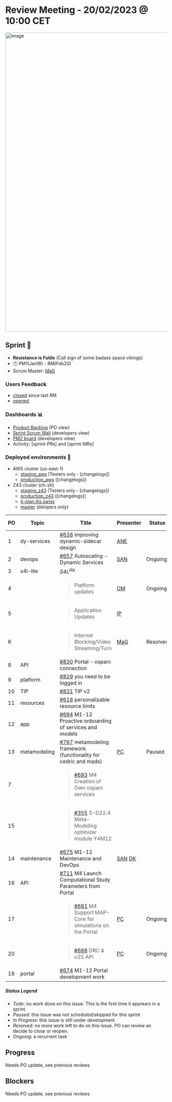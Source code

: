 # Review Meeting - 20/02/2023 @ 10:00 CET
<img width="931" alt="image" src="https://user-images.githubusercontent.com/32402063/219133918-f976243e-3cfd-4e43-8de1-c4a518843e47.png">

## Sprint 🏃
- **Resistance is Futile** (Call sign of some badass space vikings)
- 🕐 PM1(Jan18) - RM(Feb20)
- Scrum Master: [MaG]

### Users Feedback

- [closed](https://github.com/pulls?q=is%3Apr+archived%3Afalse+user%3AITISFoundation+closed%3A%3E2023-01-11) since last RM
- [opened](https://github.com/ITISFoundation/osparc-issues/issues?q=is%3Aissue+is%3Aopen+sort%3Areactions)

### Dashboards 📊

- [Product Backlog](https://github.com/orgs/ITISFoundation/projects/3) (PO view)
- [Sprint Scrum Wall](https://app.zenhub.com/workspaces/osparc---scrum-wall-5c9260f3d76ef51f6b0fe78d/board?repos=118596920,174557929,151701223,135289610,118910047,181836792,167586968) (developers view)
- [PM2 board](https://github.com/orgs/ITISFoundation/projects/9) (developers view)
- Activity: [sprint-PRs] and [sprint-MRs]

### Deployed environments 🚀

- AWS cluster (us-east-1)
  - [staging_aws](https://staging.osparc.io) (Testers only - [changelogs])
  - [production_aws](https://osparc.io) ([changelogs])
- Z43 cluster (ch-zh)
  - [staging_z43](http://osparc-staging.speag.com) (Testers only - [changelogs])
  - [production_z43](http://osparc.speag.com) ([changelogs])
  - [ti-plan.itis.swiss](http://ti-plan.itis.swiss)
  - [master](https://osparc-master.speag.com) (delopers only)


| PO  | Topic        | Title                                                                             | Presenter | Status   | Start-Time | Duration |
| --- | ------------ | --------------------------------------------------------------------------------- | --------- | -------- | ---------- | -------- |
| 1   | dy-services  | [#638] improving dynamic-sidecar design                                           | [ANE]     |          |            |   3'     |
| 2   | devops       | [#657] Autoscaling - Dynamic Services                                             | [SAN]     | Ongoing  |            |   5'     |
| 3   | s4l-lite     | <em>S4L<sup>lite</sup></em>                                                       |           |          |            |          |
| 4   |              | <blockquote>Platform updates</blockquote>                                         | [OM]      | Ongoing  |            |  10'     |
| 5   |              | <blockquote>Application Updates</blockquote>                                      | [IP]      |          |            |   2'     |
| 6   |              | <blockquote>Internet Blocking/Video Streaming/Turn</blockquote>                   | [MaG]     | Resolved |            |  10'     |
| 8   | API          | [#830] Portal - osparc connection                                                 |           |          |            |          |
| 9   | platform     | [#829] you need to be logged in                                                   |           |          |            |          |
| 10  | TIP          | [#831] TIP v2                                                                     |           |          |            |          |
| 11  | resources    | [#618] personalizable resource limits                                             |           |          |            |          |
| 12  | app          | [#694] M1-12 Proactive onboarding of services and models                          |           |          |            |          |
| 13  | metamodeling | [#767] metamodeling framework (functionality for cedric and mads)                 | [PC]      | Paused   |            |          |
| 7   |              | <blockquote>[#693] M4 Creation of Own osparc services   </blockquote>             |           |          |            |          |
| 15  |              | <blockquote>[#355] S-D22.4 Meta-Modeling optimizer module Y4M12</blockquote>      |           |          |            |          |
| 14  | maintenance  | [#675] M1-12 Maintenance and DevOps                                               | [SAN] [DK]|          |            |   2'+3'  |
| 16  | API          | [#711] M4 Launch Computational Study Parameters from Portal                       |           |          |            |          |
| 17  |              | <blockquote>[#681] M4 Support MAP-Core for simulations on the Portal</blockquote> | [PC]      | Ongoing  |            |   1'     |
| 20  |              | <blockquote>[#668] DRC & o2S API</blockquote>                                     | [PC]      | Ongoing  |            |   1'     |
| 18  | portal       | [#674] M1-12 Portal development work                                              |           |          |            |          |


##### Status Legend

- _Todo_: no work done on this issue. This is the first time it apprears in a sprint.
- _Paused_: this issue was not scheduled/skipped for this sprint
- _In Progress_: this issue is still under development
- _Resolved_: no more work left to do on this issue. PO can review an decide to close or reopen.
- _Ongoing_: a recurrent task

[online]: http://status.osparc.io/
[operational]: https://git.speag.com/oSparc/e2e-testing/-/pipelines
[performant]: https://git.speag.com/oSparc/e2e-portal-testing/-/pipelines

## Progress

Needs PO update, see previous reviews

## Blockers

Needs PO update, see previous reviews

[#355]: https://github.com/ITISFoundation/osparc-issues/issues/355
[#618]: https://github.com/ITISFoundation/osparc-issues/issues/618
[#638]: https://github.com/ITISFoundation/osparc-issues/issues/638
[#654]: https://github.com/ITISFoundation/osparc-issues/issues/654
[#657]: https://github.com/ITISFoundation/osparc-issues/issues/657
[#668]: https://github.com/ITISFoundation/osparc-issues/issues/668
[#674]: https://github.com/ITISFoundation/osparc-issues/issues/674
[#675]: https://github.com/ITISFoundation/osparc-issues/issues/675
[#676]: https://github.com/ITISFoundation/osparc-issues/issues/676
[#681]: https://github.com/ITISFoundation/osparc-issues/issues/681
[#693]: https://github.com/ITISFoundation/osparc-issues/issues/693
[#694]: https://github.com/ITISFoundation/osparc-issues/issues/694
[#711]: https://github.com/ITISFoundation/osparc-issues/issues/711
[#740]: https://github.com/ITISFoundation/osparc-issues/issues/740
[#741]: https://github.com/ITISFoundation/osparc-issues/issues/741
[#765]: https://github.com/ITISFoundation/osparc-issues/issues/765
[#766]: https://github.com/ITISFoundation/osparc-issues/issues/766
[#767]: https://github.com/ITISFoundation/osparc-issues/issues/767
[#793]: https://github.com/ITISFoundation/osparc-issues/issues/793
[#829]: https://github.com/ITISFoundation/osparc-issues/issues/829
[#830]: https://github.com/ITISFoundation/osparc-issues/issues/830
[#831]: https://github.com/ITISFoundation/osparc-issues/issues/831


[MD]:https://github.com/matusdrobuliak66
[ALL]:https://github.com/Surfict
[ANE]:https://github.com/GitHK
[BL]:https://github.com/dyollb
[CR]:https://github.com/colinRawlings
[DK]:https://github.com/mrnicegyu11
[EI]:https://github.com/elisabettai
[IP]:https://github.com/ignapas
[MaG]:https://github.com/mguidon
[OM]:https://github.com/odeimaiz
[PC]:https://github.com/pcrespov
[SAN]:https://github.com/sanderegg
[EO]:https://github.com/eofli
[MB]:https://github.com/BouldiMelina
[CF]:https://github.com/cosfor1
[HBS]:https://github.com/habz-bs
